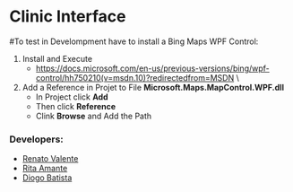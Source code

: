# Clinic Interface

#To test in Develompment have to install a Bing Maps WPF Control:
1. Install and Execute
   - https://docs.microsoft.com/en-us/previous-versions/bing/wpf-control/hh750210(v=msdn.10)?redirectedfrom=MSDN \
2. Add a Reference in Projet to File **Microsoft.Maps.MapControl.WPF.dll**
   - In Project click **Add**
   - Then click **Reference**
   - Clink **Browse** and Add the Path

   
### Developers:
- [Renato Valente](https://github.com/renatovalente5)
- [Rita Amante](https://github.com/rita-amante)
- [Diogo Batista](https://github.com/DiogoTista)

